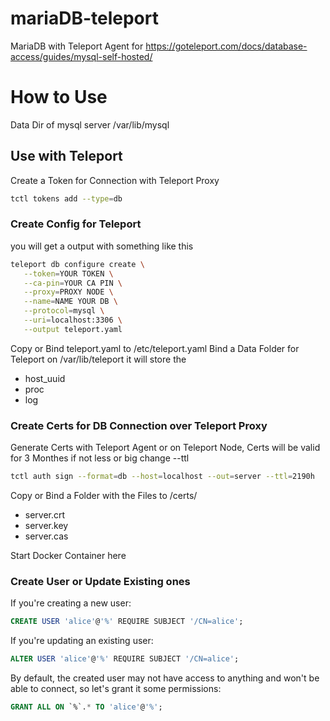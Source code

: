 # mariaDB-teleport
MariaDB with Teleport Agent for https://goteleport.com/docs/database-access/guides/mysql-self-hosted/

# How to Use
Data Dir of mysql server /var/lib/mysql

## Use with Teleport
Create a Token for Connection with Teleport Proxy
```bash
tctl tokens add --type=db
```

### Create Config for Teleport
you will get a output with something like this
```bash
teleport db configure create \
   --token=YOUR TOKEN \
   --ca-pin=YOUR CA PIN \
   --proxy=PROXY NODE \
   --name=NAME YOUR DB \
   --protocol=mysql \
   --uri=localhost:3306 \
   --output teleport.yaml
```
Copy or Bind teleport.yaml to /etc/teleport.yaml
Bind a Data Folder for Teleport on /var/lib/teleport it will store the
- host_uuid
- proc
- log

### Create Certs for DB Connection over Teleport Proxy
Generate Certs with Teleport Agent or on Teleport Node, Certs will be valid for 3 Monthes if not less or big change --ttl
```bash
tctl auth sign --format=db --host=localhost --out=server --ttl=2190h
```

Copy or Bind a Folder with the Files to /certs/
- server.crt
- server.key
- server.cas

Start Docker Container here

### Create User or Update Existing ones
If you're creating a new user:
```sql
CREATE USER 'alice'@'%' REQUIRE SUBJECT '/CN=alice';
```

If you're updating an existing user:
```sql
ALTER USER 'alice'@'%' REQUIRE SUBJECT '/CN=alice';
```

By default, the created user may not have access to anything and won't be able to connect, so let's grant it some permissions:
```sql
GRANT ALL ON `%`.* TO 'alice'@'%';
```
